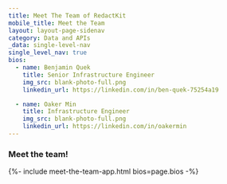 ```yaml
---
title: Meet The Team of RedactKit
mobile_title: Meet the Team
layout: layout-page-sidenav
category: Data and APIs
_data: single-level-nav
single_level_nav: true
bios:
  - name: Benjamin Quek
    title: Senior Infrastructure Engineer
    img_src: blank-photo-full.png
    linkedin_url: https://linkedin.com/in/ben-quek-75254a19

  - name: Oaker Min
    title: Infrastructure Engineer
    img_src: blank-photo-full.png
    linkedin_url: https://linkedin.com/in/oakermin
---
```


### Meet the team!
{%- include meet-the-team-app.html bios=page.bios -%}
